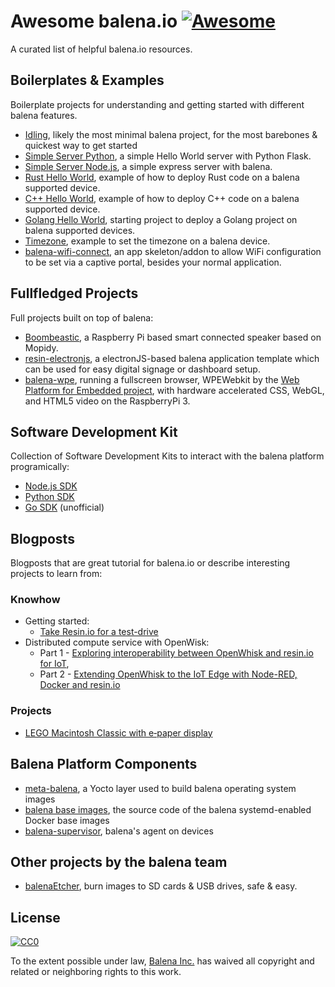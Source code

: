 # Awesome balena.io [![Awesome](https://awesome.re/badge-flat2.svg)](https://awesome.re)

A curated list of helpful balena.io resources.

## Boilerplates & Examples

Boilerplate projects for understanding and getting started with different balena features.

* [Idling](https://github.com/balena-io-projects/balena-idling), likely the most minimal balena project, for the most barebones & quickest way to get started
* [Simple Server Python](https://github.com/balena-io-projects/simple-server-python), a simple Hello World server with Python Flask.
* [Simple Server Node.js](https://github.com/balena-io-projects/simple-server-node), a simple express server with balena.
* [Rust Hello World](https://github.com/balena-io-projects/balena-rust-hello-world), example of how to deploy Rust code on a balena supported device.
* [C++ Hello World](https://github.com/balena-io-projects/balena-cpp-hello-world), example of how to deploy C++ code on a balena supported device.
* [Golang Hello World](https://github.com/balena-io-projects/balena-go-hello-world), starting project to deploy a Golang project on balena supported devices.
* [Timezone](https://github.com/balena-io-playground/balena-timezone), example to set the timezone on a balena device.
* [balena-wifi-connect](https://github.com/balena-io/wifi-connect), an app skeleton/addon to allow WiFi configuration to be set via a captive portal, besides your normal application.

## Fullfledged Projects

Full projects built on top of balena:

* [Boombeastic](https://github.com/balena-io-projects/boombeastic), a Raspberry Pi based smart connected speaker based on Mopidy.
* [resin-electronjs](https://github.com/balena-io/resin-electronjs), a electronJS-based balena application template which can be used for easy digital signage or dashboard setup.
* [balena-wpe](https://github.com/balena-io-projects/balena-wpe), running a fullscreen browser, WPEWebkit by the [Web Platform for Embedded project](https://github.com/WebPlatformForEmbedded), with hardware accelerated CSS, WebGL, and HTML5 video on the RaspberryPi 3.

## Software Development Kit

Collection of Software Development Kits to interact with the balena platform programically:

* [Node.js SDK](https://github.com/balena-io/balena-sdk)
* [Python SDK](https://github.com/balena-io/balena-sdk-python)
* [Go SDK](https://github.com/gernest/resingo) (unofficial)

## Blogposts

Blogposts that are great tutorial for balena.io or describe interesting projects to learn from:

### Knowhow

* Getting started:
  * [Take Resin.io for a test-drive](http://blog.alexellis.io/resin-io-test-drive/)
* Distributed compute service with OpenWisk:
  * Part 1 - [Exploring interoperability between OpenWhisk and resin.io for IoT](https://medium.com/openwhisk/exploring-interoperability-between-openwhisk-and-resin-io-for-iot-3d6f7facd23b),
  * Part 2 - [Extending OpenWhisk to the IoT Edge with Node-RED, Docker and resin.io](https://medium.com/openwhisk/extending-openwhisk-to-the-iot-edge-with-node-red-docker-and-resin-io-bec7f30ea2de)

### Projects

* [LEGO Macintosh Classic with e‑paper display](https://jann.is/lego-macintosh-classic/)

## Balena Platform Components

* [meta-balena](https://github.com/balena-os/meta-balena), a Yocto layer used to build balena operating system images
* [balena base images](https://github.com/balena-io-library/base-images), the source code of the balena systemd-enabled Docker base images
* [balena-supervisor](https://github.com/balena-io/balena-supervisor), balena's agent on devices

## Other projects by the balena team

* [balenaEtcher](https://www.balena.io/etcher/), burn images to SD cards & USB drives, safe & easy.

## License

[![CC0](http://mirrors.creativecommons.org/presskit/buttons/88x31/svg/cc-zero.svg)](https://creativecommons.org/publicdomain/zero/1.0/)

To the extent possible under law, [Balena Inc.](https://balena.io) has waived all copyright and related or neighboring rights to this work.
